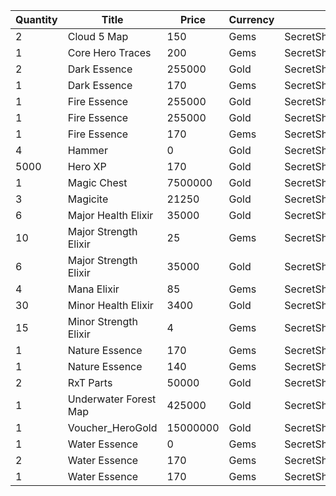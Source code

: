 | Quantity | Title | Price | Currency |  Dev Name |
| -------- | ----- | ----- | -------- |  -------- |
| 2 | Cloud 5 Map | 150 | Gems | SecretShop.Page04.TreasureMap.34 |
| 1 | Core Hero Traces | 200 | Gems | SecretShop.Page04.UnderworldTrader.63 |
| 2 | Dark Essence | 255000 | Gold | SecretShop.Page04.Reagent.66 |
| 1 | Dark Essence | 170 | Gems | SecretShop.Page04.UnderworldTrader.68 |
| 1 | Fire Essence | 255000 | Gold | SecretShop.Page04.Reagent.68 |
| 1 | Fire Essence | 255000 | Gold | SecretShop.Page04.Reagent.74 |
| 1 | Fire Essence | 170 | Gems | SecretShop.Page04.UnderworldTrader.69 |
| 4 | Hammer | 0 | Gold | SecretShop.Page04.Free.41 |
| 5000 | Hero XP | 170 | Gold | SecretShop.Page04.Misc.26 |
| 1 | Magic Chest | 7500000 | Gold | SecretShop.Page04.CharShard.22 |
| 3 | Magicite | 21250 | Gold | SecretShop.Page04.Ore.05 |
| 6 | Major Health Elixir | 35000 | Gold | SecretShop.Page04.UnderworldTraderGold.12 |
| 10 | Major Strength Elixir | 25 | Gems | SecretShop.Page04.Elixir.29 |
| 6 | Major Strength Elixir | 35000 | Gold | SecretShop.Page04.UnderworldTraderGold.14 |
| 4 | Mana Elixir | 85 | Gems | SecretShop.Page04.Elixir.28 |
| 30 | Minor Health Elixir | 3400 | Gold | SecretShop.Page04.Elixir.22 |
| 15 | Minor Strength Elixir | 4 | Gems | SecretShop.Page04.UnderworldTrader.90 |
| 1 | Nature Essence | 170 | Gems | SecretShop.Page04.Shard.29 |
| 1 | Nature Essence | 140 | Gems | SecretShop.Page04.UnderworldTrader.67 |
| 2 | RxT Parts | 50000 | Gold | SecretShop.Page04.Misc.29 |
| 1 | Underwater Forest Map | 425000 | Gold | SecretShop.Page04.TreasureMap.30 |
| 1 | Voucher_HeroGold | 15000000 | Gold | SecretShop.Page04.UnderworldTrader.61 |
| 1 | Water Essence | 0 | Gems | SecretShop.Page04.Free.51 |
| 2 | Water Essence | 170 | Gems | SecretShop.Page04.Reagent.80 |
| 1 | Water Essence | 170 | Gems | SecretShop.Page04.Shard.30 |
